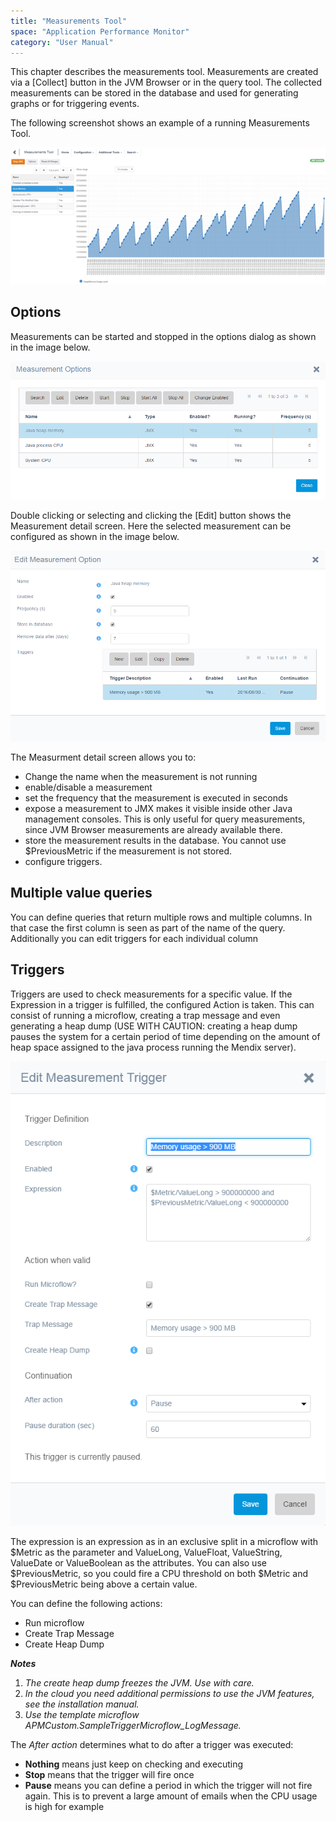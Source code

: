 ```yaml
---
title: "Measurements Tool"
space: "Application Performance Monitor"
category: "User Manual"
---
```

This chapter describes the measurements tool. Measurements are created via a [Collect] button in the JVM Browser or in the query tool. The collected measurements can be stored in the database and used for generating graphs or for triggering events.

The following screenshot shows an example of a running Measurements Tool.

 ![](attachments/Measurements_Tool/Overview.png)

## Options

Measurements can be started and stopped in the options dialog as shown in the image below.

  ![](attachments/Measurements_Tool/Options.png)                     

Double clicking or selecting and clicking the [Edit] button shows the Measurement detail screen. Here the selected measurement can be configured as shown in the image below.

 ![](attachments/Measurements_Tool/Edit_Option.png)

The Measurment detail screen allows you to:

*   Change the name when the measurement is not running
*   enable/disable a measurement
*   set the frequency that the measurement is executed in seconds
*   expose a measurement to JMX makes it visible inside other Java management consoles. This is only useful for query measurements, since JVM Browser measurements are already available there.
*   store the measurement results in the database. You cannot use $PreviousMetric if the measurement is not stored.
*   configure triggers.

## Multiple value queries

You can define queries that return multiple rows and multiple columns. In that case the first column is seen as part of the name of the query. Additionally you can edit triggers for each individual column 

## Triggers

Triggers are used to check measurements for a specific value. If the Expression in a trigger is fulfilled, the configured Action is taken. This can consist of running a microflow, creating a trap message and even generating a heap dump (USE WITH CAUTION: creating a heap dump pauses the system for a certain period of time depending on the amount of heap space assigned to the java process running the Mendix server).

 ![](attachments/Measurements_Tool/Edit_Trigger.png)                 

The expression is an expression as in an exclusive split in a microflow with $Metric as the parameter and ValueLong, ValueFloat, ValueString, ValueDate or ValueBoolean as the attributes. You can also use $PreviousMetric, so you could fire a CPU threshold on both $Metric and $PreviousMetric being above a certain value.

You can define the following actions:

*   Run microflow
*   Create Trap Message
*   Create Heap Dump          

***Notes***

1. *The create heap dump freezes the JVM. Use with care.*
2. *In the cloud you need additional permissions to use the JVM features, see the installation manual.*
3. *Use the template microflow APMCustom.SampleTriggerMicroflow_LogMessage.*

 The _After action_ determines what to do after a trigger was executed:

*   **Nothing** means just keep on checking and executing
*   **Stop** means that the trigger will fire once
*  **Pause** means you can define a period in which the trigger will not fire again. This is to prevent a large amount of emails when the CPU usage is high for example
